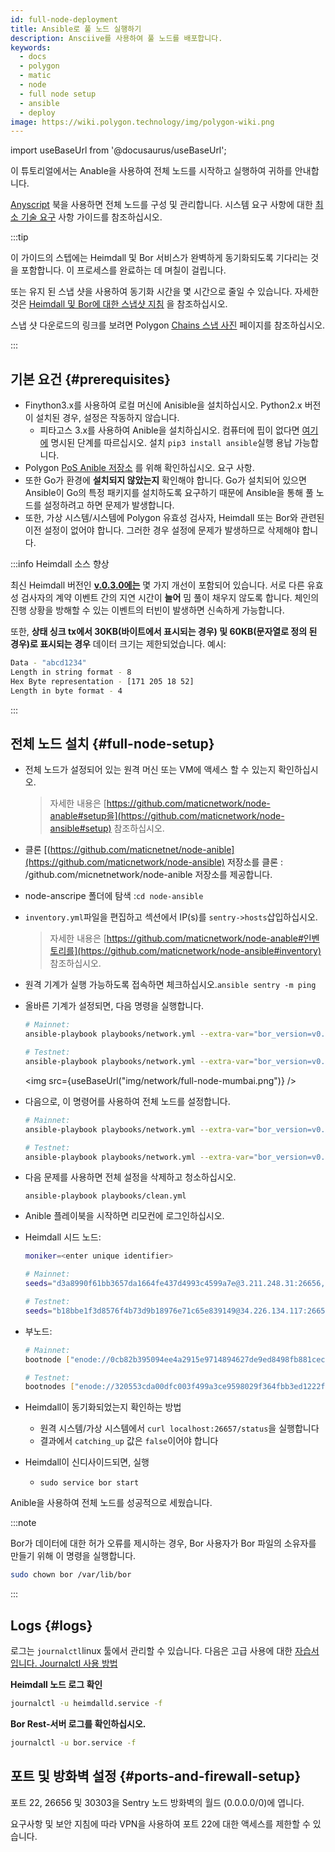 ```yaml
---
id: full-node-deployment
title: Ansible로 풀 노드 실행하기
description: Ansciive를 사용하여 풀 노드를 배포합니다.
keywords:
  - docs
  - polygon
  - matic
  - node
  - full node setup
  - ansible
  - deploy
image: https://wiki.polygon.technology/img/polygon-wiki.png
---
```


import useBaseUrl from '@docusaurus/useBaseUrl';

이 튜토리얼에서는 Anable을 사용하여 전체 노드를 시작하고 실행하여 귀하를 안내합니다.

[Anyscript](https://docs.ansible.com/ansible/latest/user_guide/playbooks_intro.html) 북을 사용하면 전체 노드를 구성 및 관리합니다. 시스템 요구 사항에 대한 [최소 기술 요구](technical-requirements.md) 사항 가이드를 참조하십시오.

:::tip

이 가이드의 스텝에는 Heimdall 및 Bor 서비스가 완벽하게 동기화되도록 기다리는 것을 포함합니다. 이 프로세스를 완료하는 데 며칠이 걸립니다.

또는 유지 된 스냅 샷을 사용하여 동기화 시간을 몇 시간으로 줄일 수 있습니다. 자세한 것은 [<ins>Heimdall 및 Bor에 대한 스냅샷 지침</ins>](/docs/develop/network-details/snapshot-instructions-heimdall-bor) 을 참조하십시오.

스냅 샷 다운로드의 링크를 보려면 Polygon [<ins>Chains 스냅 사진</ins>](https://snapshot.polygon.technology/) 페이지를 참조하십시오.

:::

## 기본 요건 {#prerequisites}

- Finython3.x를 사용하여 로컬 머신에 Anisible을 설치하십시오. Python2.x 버전이 설치된 경우, 설정은 작동하지 않습니다.
    - 피타고스 3.x를 사용하여 Anible을 설치하십시오. 컴퓨터에 핍이 없다면 [여기에](https://pip.pypa.io/en/stable/) 명시된 단계를 따르십시오. 설치 `pip3 install ansible`실행 용납 가능합니다.
- Polygon [PoS Anible 저장소](https://github.com/maticnetwork/node-ansible#requirements) 를 위해 확인하십시오. 요구 사항.
- 또한 Go가 환경에 **설치되지 않았는지** 확인해야 합니다. Go가 설치되어 있으면 Ansible이 Go의 특정 패키지를 설치하도록 요구하기 때문에 Ansible을 통해 풀 노드를 설정하려고 하면 문제가 발생합니다.
- 또한, 가상 시스템/시스템에 Polygon 유효성 검사자, Heimdall 또는 Bor와 관련된 이전 설정이 없어야 합니다. 그러한 경우 설정에 문제가 발생하므로 삭제해야 합니다.

:::info Heimdall 소스 향상

최신 Heimdall 버전인 **[v.0.3.0에는](https://github.com/maticnetwork/heimdall/releases/tag/v0.3.0)** 몇 가지 개선이 포함되어 있습니다. 서로 다른 유효성 검사자의 계약 이벤트 간의 지연 시간이 **늘어** 밈 풀이 채우지 않도록 합니다. 체인의 진행 상황을 방해할 수 있는 이벤트의 터빈이 발생하면 신속하게 가능합니다.

또한, **상태 싱크 tx에서 30KB(바이트에서 표시되는 경우) 및 60KB(문자열로 정의 된 경우)로 표시되는 경우** 데이터 크기는 제한되었습니다. 예시:

```bash
Data - "abcd1234"
Length in string format - 8
Hex Byte representation - [171 205 18 52]
Length in byte format - 4
```
:::

## 전체 노드 설치 {#full-node-setup}

- 전체 노드가 설정되어 있는 원격 머신 또는 VM에 액세스 할 수 있는지 확인하십시오.
  > 자세한 내용은 [https://github.com/maticnetwork/node-anable#setup을](https://github.com/maticnetwork/node-ansible#setup) 참조하십시오.
- 클론 [(https://github.com/maticnetnet/node-anible](https://github.com/maticnetwork/node-ansible) 저장소를 클론 : /github.com/micnetnetwork/node-anible 저장소를 제공합니다.
- node-anscripe 폴더에 탐색 :`cd node-ansible`
- `inventory.yml`파일을 편집하고 섹션에서 IP(s)를 `sentry->hosts`삽입하십시오.
  > 자세한 내용은 [https://github.com/maticnetwork/node-anable#인벤토리를](https://github.com/maticnetwork/node-ansible#inventory) 참조하십시오.
- 원격 기계가 실행 가능하도록 접속하면 체크하십시오.`ansible sentry -m ping`
- 올바른 기계가 설정되면, 다음 명령을 실행합니다.

  ```bash
  # Mainnet:
  ansible-playbook playbooks/network.yml --extra-var="bor_version=v0.3.3 heimdall_version=v0.3.0 network=mainnet node_type=sentry" --list-hosts

  # Testnet:
  ansible-playbook playbooks/network.yml --extra-var="bor_version=v0.3.3 heimdall_version=v0.3.0 network=mumbai node_type=sentry" --list-hosts
  ```

  <img src={useBaseUrl("img/network/full-node-mumbai.png")} />

- 다음으로, 이 명령어를 사용하여 전체 노드를 설정합니다.

  ```bash
  # Mainnet:
  ansible-playbook playbooks/network.yml --extra-var="bor_version=v0.3.3 heimdall_version=v0.3.0 network=mainnet node_type=sentry"

  # Testnet:
  ansible-playbook playbooks/network.yml --extra-var="bor_version=v0.3.3 heimdall_version=v0.3.0 network=mumbai node_type=sentry"
  ```

- 다음 문제를 사용하면 전체 설정을 삭제하고 청소하십시오.
  ```
  ansible-playbook playbooks/clean.yml
  ```

- Anible 플레이북을 시작하면 리모컨에 로그인하십시오.

- Heimdall 시드 노드:

  ```bash
  moniker=<enter unique identifier>

  # Mainnet:
  seeds="d3a8990f61bb3657da1664fe437d4993c4599a7e@3.211.248.31:26656,d3d7d397339c9126235dfab11bf925e269776f4f@3.212.183.151:26656,68254d33685fad151e45bfe1ed33d538ba6ec8cb@3.93.224.197:26656,d26c54ebbf274896f12977bb13d83ac1237a8226@184.73.124.158:26656,f4f605d60b8ffaaf15240564e58a81103510631c@159.203.9.164:26656,4fb1bc820088764a564d4f66bba1963d47d82329@44.232.55.71:26656,2eadba4be3ce47ac8db0a3538cb923b57b41c927@35.199.4.13:26656,25f5f65a09c56e9f1d2d90618aa70cd358aa68da@35.230.116.151:26656,3b23b20017a6f348d329c102ddc0088f0a10a444@35.221.13.28:26656"

  # Testnet:
  seeds="b18bbe1f3d8576f4b73d9b18976e71c65e839149@34.226.134.117:26656,4cd60c1d76e44b05f7dfd8bab3f447b119e87042@54.147.31.250:26656,7a6c7b5d25b13ce3448b047dbebeb1a19cc2e092@18.213.200.99:26656"
  ```
- 부노드:

  ```bash
  # Mainnet:
  bootnode ["enode://0cb82b395094ee4a2915e9714894627de9ed8498fb881cec6db7c65e8b9a5bd7f2f25cc84e71e89d0947e51c76e85d0847de848c7782b13c0255247a6758178c@44.232.55.71:30303,enode://88116f4295f5a31538ae409e4d44ad40d22e44ee9342869e7d68bdec55b0f83c1530355ce8b41fbec0928a7d75a5745d528450d30aec92066ab6ba1ee351d710@159.203.9.164:30303","enode://4be7248c3a12c5f95d4ef5fff37f7c44ad1072fdb59701b2e5987c5f3846ef448ce7eabc941c5575b13db0fb016552c1fa5cca0dda1a8008cf6d63874c0f3eb7@3.93.224.197:30303","enode://32dd20eaf75513cf84ffc9940972ab17a62e88ea753b0780ea5eca9f40f9254064dacb99508337043d944c2a41b561a17deaad45c53ea0be02663e55e6a302b2@3.212.183.151:30303"]

  # Testnet:
  bootnodes ["enode://320553cda00dfc003f499a3ce9598029f364fbb3ed1222fdc20a94d97dcc4d8ba0cd0bfa996579dcc6d17a534741fb0a5da303a90579431259150de66b597251@54.147.31.250:30303","enode://f0f48a8781629f95ff02606081e6e43e4aebd503f3d07fc931fad7dd5ca1ba52bd849a6f6c3be0e375cf13c9ae04d859c4a9ae3546dc8ed4f10aa5dbb47d4998@34.226.134.117:30303"]
  ```

- Heimdall이 동기화되었는지 확인하는 방법
    - 원격 시스템/가상 시스템에서 `curl localhost:26657/status`을 실행합니다
    - 결과에서 `catching_up` 값은 `false`이어야 합니다

- Heimdall이 신디사이드되면, 실행
    - `sudo service bor start`

Anible을 사용하여 전체 노드를 성공적으로 세웠습니다.

:::note

Bor가 데이터에 대한 허가 오류를 제시하는 경우, Bor 사용자가 Bor 파일의 소유자를 만들기 위해 이 명령을 실행합니다.

```bash
sudo chown bor /var/lib/bor
```

:::
## Logs {#logs}

로그는 `journalctl`linux 툴에서 관리할 수 있습니다. 다음은 고급 사용에 대한 [자습서입니다. Journalctl 사용 방법](https://www.digitalocean.com/community/tutorials/how-to-use-journalctl-to-view-and-manipulate-systemd-logs)

**Heimdall 노드 로그 확인**

```bash
journalctl -u heimdalld.service -f
```

**Bor Rest-서버 로그를 확인하십시오.**

```bash
journalctl -u bor.service -f
```

## 포트 및 방화벽 설정 {#ports-and-firewall-setup}

포트 22, 26656 및 30303을 Sentry 노드 방화벽의 월드 (0.0.0.0/0)에 엽니다.

요구사항 및 보안 지침에 따라 VPN을 사용하여 포트 22에 대한 액세스를 제한할 수 있습니다.